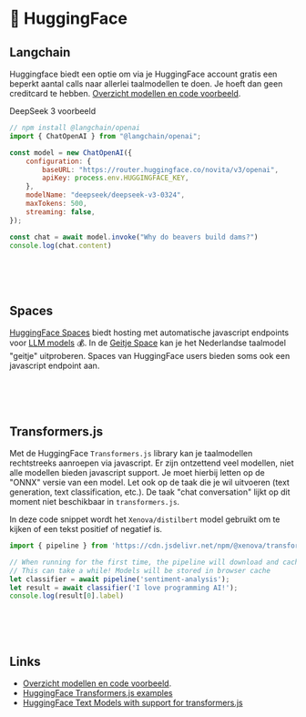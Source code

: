 # 🫣 HuggingFace 

## Langchain

Huggingface biedt een optie om via je HuggingFace account gratis een beperkt aantal calls naar allerlei taalmodellen te doen. 
Je hoeft dan geen creditcard te hebben. [Overzicht modellen en code voorbeeld](https://huggingface.co/docs/inference-providers/en/index).
 
DeepSeek 3 voorbeeld
 
```js
// npm install @langchain/openai 
import { ChatOpenAI } from "@langchain/openai";

const model = new ChatOpenAI({
    configuration: {
        baseURL: "https://router.huggingface.co/novita/v3/openai",
        apiKey: process.env.HUGGINGFACE_KEY,
    },
    modelName: "deepseek/deepseek-v3-0324",
    maxTokens: 500,
    streaming: false,
});

const chat = await model.invoke("Why do beavers build dams?")
console.log(chat.content)
```

<br><br><br>


## Spaces

[HuggingFace Spaces](https://huggingface.co/spaces) biedt hosting met automatische javascript endpoints voor [LLM models](https://huggingface.co/blog/inference-endpoints-llm) 💰. In de [Geitje Space](https://huggingface.co/spaces/Rijgersberg/GEITje-7B-chat) kan je het Nederlandse taalmodel "geitje" uitproberen. Spaces van HuggingFace users bieden soms ook een javascript endpoint aan. 

<br><Br><br>

## Transformers.js

Met de HuggingFace `Transformers.js` library kan je taalmodellen rechtstreeks aanroepen via javascript. Er zijn ontzettend veel modellen, niet alle modellen bieden javascript support. Je moet hierbij letten op de "ONNX" versie van een model. Let ook op de taak die je wil uitvoeren (text generation, text classification, etc.). De taak "chat conversation" lijkt op dit moment niet beschikbaar in `transformers.js`.

In deze code snippet wordt het `Xenova/distilbert` model gebruikt om te kijken of een tekst positief of negatief is.

```js
import { pipeline } from 'https://cdn.jsdelivr.net/npm/@xenova/transformers@2.14.2';

// When running for the first time, the pipeline will download and cache the model.
// This can take a while! Models will be stored in browser cache
let classifier = await pipeline('sentiment-analysis');
let result = await classifier('I love programming AI!');
console.log(result[0].label)
```


<br><br><br>

## Links

- [Overzicht modellen en code voorbeeld](https://huggingface.co/docs/inference-providers/en/index).
- [HuggingFace Transformers.js examples](https://huggingface.co/docs/transformers.js/en/pipelines)
- [HuggingFace Text Models with support for transformers.js](https://huggingface.co/models?pipeline_tag=text-generation&library=transformers.js&sort=trending&search=onnx)
